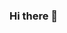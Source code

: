 ### Hi there 👋

<!--
**zahraahhajhsn/zahraahhajhsn** is a ✨ _special_ ✨ repository because its `README.md` (this file) appears on your GitHub profile.

Here are some ideas to get you started:

- 🔭 I’m currently working on learning new languages
- 🌱 I’m currently learning game designing
- 🤔 I’m looking for help with ... game designig
- 💬 Ask me about ... anything
- 📫 How to reach me: zahraahajhsn98@gmail.com
- 😄 Pronouns: ... she/her
- ⚡ Fun fact: ... I am finished
-->
